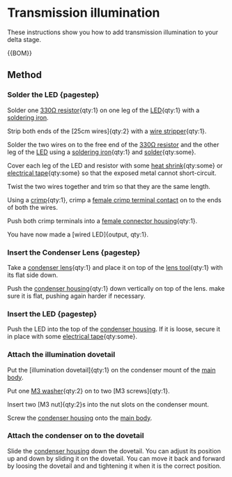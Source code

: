 # Transmission illumination

These instructions show you how to add transmission illumination to your delta stage.

{{BOM}}

[LED]: "{cat:part}"
[25cm wire]: "{cat:part}"
[330Ω resistor]: "{cat:part}"
[soldering iron]: "{cat:tool}"
[heat shrink]: "{cat:part}"
[electrical tape]: "{cat:part}"
[crimp]: "{cat:tool}"
[wire stripper]: "{cat:tool}"
[female crimp terminal contact]:"{cat:part}"
[female connector housing]: "{cat:part}"
[condenser lens]: "{cat:part}"
[lens tool]: "{cat:part}"
[condenser housing]: "{cat:3DPrinted}"
[soldering iron]: "{cat:tool}"
[solder]: "{cat:part}"
[M3 washer]: "{cat:part}"
[M3 screw]: "{cat:part}"


## Method

### Solder the LED {pagestep}

Solder  one [330Ω resistor]{qty:1} on one leg of the [LED]{qty:1} with a [soldering iron]. 

Strip both ends of the [25cm wires]{qty:2} with a [wire stripper]{qty:1}. 

Solder the two wires on to the free end of the [330Ω resistor] and the other leg of the [LED] using a [soldering iron]{qty:1} and [solder]{qty:some}.  

Cover each leg of the LED and resistor with some [heat shrink]{qty:some} or [electrical tape]{qty:some} so that the exposed metal cannot short-circuit. 

Twist the two wires together and trim so that they are the same length.  

Using a [crimp]{qty:1}, crimp a [female crimp terminal contact] on to the ends of both the wires. 

Push both crimp terminals into a [female connector housing]{qty:1}.  

You have now made a [wired LED]{output, qty:1}. 

### Insert the Condenser Lens {pagestep}

Take a [condenser lens]{qty:1} and place it on top of the [lens tool]{qty:1} with its flat side down.  

Push the [condenser housing]{qty:1} down vertically on top of the lens. make sure it is flat, pushing again harder if necessary.

### Insert the LED {pagestep}

Push the LED into the top of the [condenser housing]. If it is loose, secure it in place with some [electrical tape]{qty:some}.

### Attach the illumination dovetail

Put the [illumination dovetail]{qty:1} on the condenser mount of the [main body](fromstep).

Put one [M3 washer]{qty:2} on to two [M3 screws]{qty:1}. 

Insert two [M3 nut]{qty:2}s into the nut slots on the condenser mount.

Screw the [condenser housing] onto the [main body](fromstep).

### Attach the condenser on to the dovetail

Slide the [condenser housing] down the dovetail.  You can adjust its position up and down by sliding it on the dovetail.  You can move it back and forward by loosing the dovetail and and tightening it when it is the correct position.

